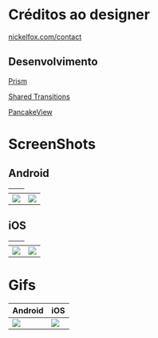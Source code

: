 # Créditos ao designer 

[nickelfox.com/contact](https://dribbble.com/shots/10946405-Salon-Booking-App-Free)

## Desenvolvimento

[Prism](https://prismlibrary.com/docs/xamarin-forms/Getting-Started.html)

[Shared Transitions](https://github.com/GiampaoloGabba/Xamarin.Plugin.SharedTransitions)

[PancakeView](https://github.com/sthewissen/Xamarin.Forms.PancakeView)


# ScreenShots
## Android
<table>
  <thead>
    <th></th>
  </thead>
  <tbody>
    <tr>
      <td><img src="https://github.com/kainaalmeida/SalonMobile/blob/master/screenshots/droid01.jpg"/></td>
      <td><img src="https://github.com/kainaalmeida/SalonMobile/blob/master/screenshots/droid02.jpg"/></td>
    </tr>
  </tbody>
 </table>
 
 ## iOS
<table>
  <thead>
    <th></th>
  </thead>
  <tbody>
    <tr>
      <td><img src="https://github.com/kainaalmeida/SalonMobile/blob/master/screenshots/iOS01.png"/></td>
      <td><img src="https://github.com/kainaalmeida/SalonMobile/blob/master/screenshots/iOS02.png"/></td>
    </tr>
  </tbody>
 </table>

# Gifs

<table>
  <thead>
    <th>Android</th>
    <th>iOS</th>
  </thead>
  <tbody>
    <tr>
      <td><img src="https://github.com/kainaalmeida/SalonMobile/blob/master/gifs/Android.gif"/></td>
      <td><img src="https://github.com/kainaalmeida/SalonMobile/blob/master/gifs/iOS.gif"/></td>
    </tr>
  </tbody>
 </table>
